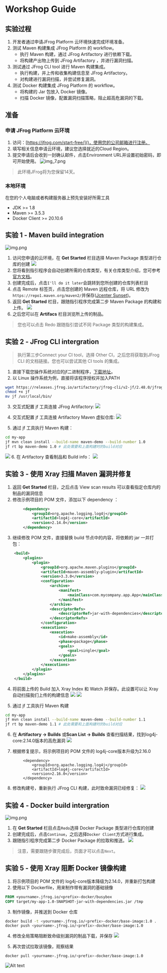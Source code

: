 
# Workshop Guide

## 实验过程
1. 开发者通过申请JFrog Platform 云环境快速完成环境准备。
2. 测试 Maven 构建集成 JFrog Platform 的 workflow。
   - 执行 Maven 构建，通过 JFrog Artifactory 进行依赖下载。
   - 将构建产出物上传到 JFrog Artifactory ，并进行漏洞扫描。
3. 测试通过 JFrog CLI tool 进行 Maven 构建集成。
   - 执行构建，并上传和收集构建信息至 JFrog Artifactory。
   - 对构建进行漏洞扫描，并尝试修复漏洞。
4. 测试 Docker 构建集成 JFrog Platform 的 workflow。
   - 将构建的 Jar 包放入 Docker 镜像。
   - 扫描 Docker 镜像，配置漏洞扫描策略，阻止超高危漏洞的下载。
        
## 准备
### 申请 JFrog Platform 云环境 
1. 访问：[https://jfrog.com/start-free/]()，使用您的公司邮箱进行注册。
2. 填写相关信息申请云环境，建议您选择就近的Cloud Region。
3. 提交申请后会收到一封确认邮件，点击Environment URL并设置初始密码，即可开始使用。
![img_7.png](images/img_7.png)

> 此环境JFrog将为您保留14天。

### 本地环境
在您的个人电脑或者构建服务器上预先安装好所需工具
-  JDK >= 1.8
-  Maven >= 3.5.3
-  Docker Client >= 20.10.6

## 实验 1 - Maven build integration
![img.png](images/img-18.png)

1. 访问您申请的云环境，在 **Get Started** 栏目选择 Maven Package 类型进行仓库的创建
![](images/image.png)
2. 您将看到指引程序会自动创建所需的仓库类型，有关仓库类型介绍，您可参考[官方文档](https://jfrog.com/help/r/jfrog-artifactory-documentation/repository-management)。
3. 创建完成后，点击`I'll do it later`会跳转到您所创建的仓库列表栏目
4. 点击 Remote 标签页，点击您创建的 Maven 远程仓库，将 URL 修改为`https://repo1.maven.org/maven2/`并保存([Jcenter Sunset](https://jfrog.com/blog/into-the-sunset-bintray-jcenter-gocenter-and-chartcenter/))。
5. 返回 **Get Started** 栏目，跟随指引程序完成第二步 Maven Package 的构建和上传。
![](images/image-5.png)
6. 之后您可以在 **Artifacs** 栏目浏览所上传的制品。
> 您也可以点击 Redo 跟随指引尝试不同 Package 类型的构建集成。
## 实验 2 - JFrog CLI intergration
> 执行第三步Connect your CI tool，选择 Other CI，之后您将获取到JFrog CLI 的文档链接。您也可以尝试其他 CI tools 的集成。
1. 直接下载您操作系统对应的jf二进制程序，[下载地址](https://releases.jfrog.io/artifactory/jfrog-cli/v2-jf/2.48.0/)。
2. 以 Linux 操作系统为例，直接将该程序授权并加入PATH
```sh
wget https://releases.jfrog.io/artifactory/jfrog-cli/v2-jf/2.48.0/jfrog-cli-linux-amd64/jf
chmod +x jf
mv jf /usr/local/bin/
```
3. 交互式配置 jf 工具连接 JFrog Artifactory:
![](images/image-6.png)

4. 交互式配置 jf 工具连接 Artifactory Maven 虚拟仓库:
![](images/image-7.png)

5. 通过 jf 工具执行 Maven 构建：
```sh
cd my-app
jf mvn clean install --build-name maven-demo --build-number 1.0
jf rt bp maven-demo 1.0 # 此处需要和上面构建时的build对应
```
![](images/image-8.png)
6. 在 Artifactory 查看制品和 Build info：
![](images/image-9.png)


## 实验 3 - 使用 Xray 扫描 Maven 漏洞并修复
1. 返回 **Get Started** 栏目，之后点击 View scan results 可以查看指定仓库内的制品的漏洞信息
2. 修改示例项目的 POM 文件，添加以下 dependency ：
```xml
		<dependency>
			<groupId>org.apache.logging.log4j</groupId>
			<artifactId>log4j-core</artifactId>
			<version>2.14.0</version>
		</dependency>
```
3. 继续修改 POM 文件，直接替换 build 节点中的内容，将依赖的 jar 一并打包：
```xml
    <build>
        <plugins>
            <plugin>
                <groupId>org.apache.maven.plugins</groupId>
                <artifactId>maven-assembly-plugin</artifactId>
                <version>3.3.0</version>
                <configuration>
                    <archive>
                        <manifest>
                            <mainClass>com.mycompany.app.App</mainClass>
                        </manifest>
                    </archive>
                    <descriptorRefs>
                        <descriptorRef>jar-with-dependencies</descriptorRef>
                    </descriptorRefs>
                </configuration>
                <executions>
                    <execution>
                        <id>make-assembly</id>
                        <phase>package</phase>
                        <goals>
                            <goal>single</goal>
                        </goals>
                    </execution>
                </executions>
            </plugin>
        </plugins>
    </build>
```
4. 将前面上传的 Build 加入 Xray Index 和 Watch 并保存。此设置可以让 Xray 自动扫描我们上传的构建信息
![](images/image-10.png)
![](images/image-11.png)

5. 通过 jf 工具执行 Maven 构建
```sh
cd my-app
jf mvn clean install --build-name maven-demo --build-number 1.1
jf rt bp maven-demo 1.1 # 此处需要和上面构建时的build对应
```
6. 在 **Artifactory -> Builds** 或**Scan List -> Builds** 查看扫描结果，找到log4j-core:2.14.0版本的高危漏洞
![](images/image-12.png)

7. 根据修复提示，将示例项目的 POM 文件的 log4j-core版本升级为2.16.0
```shell
		<dependency>
			<groupId>org.apache.logging.log4j</groupId>
			<artifactId>log4j-core</artifactId>
			<version>2.16.0</version>
		</dependency>
```
8. 修改构建号，重新执行 JFrog CLI 构建，此时致命漏洞已经修复：
![](images/image-14.png)

## 实验 4 - Docker build intergration
![img.png](images/img-19.png)
1. 在 **Get Started** 栏目点击`Redo`选择 Docker Package 类型进行仓库的创建
2. 创建完成后，点击`Continue`，之后选择`Docker Client`方式进行集成。
3. 跟随指引程序完成第二步 Docker Package 的拉取和推送。
![](images/image-15.png)
> 注意，需要跟随步骤完成后，页面才可以点击`Next`。

## 实验 5 - 使用 Xray 阻断 Docker 镜像构建
1. 将示例项目的 POM 文件的 log4j-core版本降级为2.14.0，并重新打包构建
2. 使用以下 Dockerfile，用来制作带有漏洞的基础镜像
```Dockerfile
FROM <yourname>.jfrog.io/<prefix>-docker/busybox
COPY target/my-app-1.0-SNAPSHOT-jar-with-dependencies.jar /tmp
```
3. 制作镜像，并推送到 Docker 仓库
```sh
docker build -t <yourname>.jfrog.io/<prefix>-docker/base-image:1.0 .
docker push <yourname>.jfrog.io/<prefix>-docker/base-image:1.0
```
4. 修改全局策略阻断致命级别漏洞的制品下载，并保存
![](images/image-16.png)

5. 再次尝试拉取该镜像，观察结果
```sh
docker pull <yourname>.jfrog.io/<prefix>-docker/base-image:1.0
```
![Alt text](images/image-17.png)
